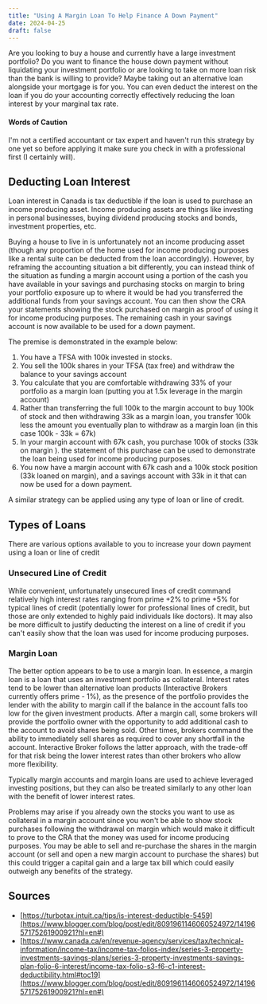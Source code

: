 ```yaml
---
title: "Using A Margin Loan To Help Finance A Down Payment"
date: 2024-04-25
draft: false
---
```

Are you looking to buy a house and currently have a large investment portfolio? Do you want to finance the house down payment without liquidating your investment portfolio or are looking to take on more loan risk than the bank is willing to provide? Maybe taking out an alternative loan alongside your mortgage is for you. You can even deduct the interest on the loan if you do your accounting correctly effectively reducing the loan interest by your marginal tax rate. 
#### Words of Caution
I'm not a certified accountant or tax expert and haven't run this strategy by one yet so before applying it make sure you check in with a professional first (I certainly will).
## Deducting Loan Interest
Loan interest in Canada is tax deductible if the loan is used to purchase an income producing asset. Income producing assets are things like investing in personal businesses, buying dividend producing stocks and bonds, investment properties, etc. 

Buying a house to live in is unfortunately not an income producing asset (though any proportion of the home used for income producing purposes like a rental suite can be deducted from the loan accordingly). However, by reframing the accounting situation a bit differently, you can instead think of the situation as funding a margin account using a portion of the cash you have available in your savings and purchasing stocks on margin to bring your portfolio exposure up to where it would be had you transferred the additional funds from your savings account. You can then show the CRA your statements showing the stock purchased on margin as proof of using it for income producing purposes. The remaining cash in your savings account is now available to be used for a down payment.

The premise is demonstrated in the example below:
1. You have a TFSA with 100k invested in stocks.
2. You sell the 100k shares in your TFSA (tax free) and withdraw the balance to your savings account
3. You calculate that you are comfortable withdrawing 33% of your portfolio as a margin loan (putting you at 1.5x leverage in the margin account)
4. Rather than transferring the full 100k to the margin account to buy 100k of stock and then withdrawing 33k as a margin loan, you transfer 100k less the amount you eventually plan to withdraw as a margin loan (in this case 100k - 33k = 67k)
5. In your margin account with 67k cash, you purchase 100k of stocks (33k on margin ). the statement of this purchase can be used to demonstrate the loan being used for income producing purposes.
6. You now have a margin account with 67k cash and a 100k stock position (33k loaned on margin), and a savings account with 33k in it that can now be used for a down payment.

A similar strategy can be applied using any type of loan or line of credit.
## Types of Loans
There are various options available to you to increase your down payment using a loan or line of credit
### Unsecured Line of Credit
While convenient, unfortunately unsecured lines of credit command relatively high interest rates ranging from prime +2% to prime +5% for typical lines of credit (potentially lower for professional lines of credit, but those are only extended to highly paid individuals like doctors). It may also be more difficult to justify deducting the interest on a line of credit if you can't easily show that the loan was used for income producing purposes.
### Margin Loan
The better option appears to be to use a margin loan. In essence, a margin loan is a loan that uses an investment portfolio as collateral. Interest rates tend to be lower than alternative loan products (Interactive Brokers currently offers prime - 1%), as the presence of the portfolio provides the lender with the ability to margin call if the balance in the account falls too low for the given investment products. After a margin call, some brokers will provide the portfolio owner with the opportunity to add additional cash to the account to avoid shares being sold. Other times, brokers command the ability to immediately sell shares as required to cover any shortfall in the account. Interactive Broker follows the latter approach, with the trade-off for that risk being the lower interest rates than other brokers who allow more flexibility.

Typically margin accounts and margin loans are used to achieve leveraged investing positions, but they can also be treated similarly to any other loan with the benefit of lower interest rates.

Problems may arise if you already own the stocks you want to use as collateral in a margin account since you won't be able to show stock purchases following the withdrawal on margin which would make it difficult to prove to the CRA that the money was used for income producing purposes. You may be able to sell and re-purchase the shares in the margin account (or sell and open a new margin account to purchase the shares) but this could trigger a capital gain and a large tax bill which could easily outweigh any benefits of the strategy. 
## Sources
- [https://turbotax.intuit.ca/tips/is-interest-deductible-5459](https://www.blogger.com/blog/post/edit/8091961146060524972/1419657175261900921?hl=en#)
- [https://www.canada.ca/en/revenue-agency/services/tax/technical-information/income-tax/income-tax-folios-index/series-3-property-investments-savings-plans/series-3-property-investments-savings-plan-folio-6-interest/income-tax-folio-s3-f6-c1-interest-deductibility.html#toc19](https://www.blogger.com/blog/post/edit/8091961146060524972/1419657175261900921?hl=en#)